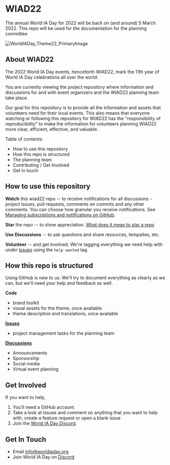 # WIAD22
The annual World IA Day for 2022 will be back on (and around) 5 March 2022. This repo will be used for the documentation for the planning committee

![WorldIADay_Theme22_PrimaryImage](https://user-images.githubusercontent.com/603924/121306350-933ece00-c8b3-11eb-96c9-b6221a1a7c5c.png)


## About WIAD22

The 2022 World IA Day events, henceforth WIAD22, mark the 11th year of World IA Day celebrations all over the world. 

You are currently viewing the project repository where information and discussions for and with event organizers and the WIAD22 planning team take place.

Our goal for this repository is to provide all the information and assets that volunteers need for their local events. This also means that everyone watching or following this repository for WIAD22 has the "responsibility of reproducibility" to make the information for volunteers planning WIAD22 more clear, efficient, effective, and valuable.

Table of contents: 

- How to use this repository
- How this repo is structured
- The planning team
- Contributing / Get Involved
- Get in touch


## How to use this repository

**Watch** this wiad22 repo -- to receive notifications for all discussions - project issues, pull requests, comments on commits and any other comments. You can choose how granular you receive notifications. See [Managing subscriptions and notifications on GitHub](https://docs.github.com/en/github/managing-subscriptions-and-notifications-on-github).

**Star** the repo -- to show appreciation.
[What does it mean to star a repo](https://docs.github.com/en/get-started/exploring-projects-on-github/saving-repositories-with-stars)


**Use Discussions** -- to ask questions and share resources, tempaltes, etc. 

**Volunteer** -- and get involved. We're tagging everything we need help with under [Issues](https://github.com/worldiaday/wiad22/issues) using the `help wanted` tag. 


## How this repo is structured

Using GitHub is new to us. We'll try to document everything as clearly as we can, but we'll need your help and feedback as well.

**Code**

- brand toolkit
- visual assets for the theme, once available
- theme description and translations, once available

**[Issues](https://github.com/worldiaday/wiad22/issues)**

- project management tasks for the planning team

**[Discussions](https://github.com/worldiaday/wiad22/discussions)**

- Announcements
- Sponsorship
- Social media
- Virtual event planning


## Get Involved
If you want to help, 

1. You'll need a GitHub account. 
2. Take a look at Issues and comment on anything that you want to help with, create a feature request or open a blank issue
3. Join the [World IA Day Discord](https://worldiaday.org/discord).


## Get In Touch

- Email info@worldiaday.org
- Join World IA Day on [Discord](https://worldiaday.org/discord)